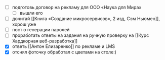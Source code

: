 - [ ] подготовь договор на рекламу для ООО «Наука для Мира»
	- [ ] вышли его
- [ ] дочитай [[Книга «Создание микросервисов», 2 изд, Сэм Ньюмен]], хорош уже
- [ ] пост о генерации паролей
- [ ] проработать ответы на задания на ручную проверку на [[Курс Хардкорная веб-разработка]]
- [x] ответь [[Антон Елизаренко]] по рекламе и LMS
- [x] отснял фоточку обработал с цветами на столе:)